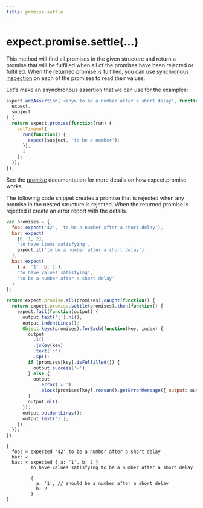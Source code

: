 ```yaml
---
title: promise.settle
---
```


# expect.promise.settle(...)

This method will find all promises in the given structure and return a
promise that will be fulfilled when all of the promises have been rejected or
fulfilled. When the returned promise is fulfilled, you can use
[synchronous inspection](https://github.com/petkaantonov/bluebird/blob/master/API.md#synchronous-inspection)
on each of the promises to read their values.

Let's make an asynchronous assertion that we can use for the examples:

```js
expect.addAssertion('<any> to be a number after a short delay', function(
  expect,
  subject
) {
  return expect.promise(function(run) {
    setTimeout(
      run(function() {
        expect(subject, 'to be a number');
      }),
      1
    );
  });
});
```

See the [promise](../promise/) documentation for more details on how
expect.promise works.

The following code snippet creates a promise that is rejected when any
promise in the nested structure is rejected. When the returned promise
is rejected it create an error report with the details.

<!-- unexpected-markdown async:true -->

```js
var promises = {
  foo: expect('42', 'to be a number after a short delay'),
  bar: expect(
    [0, 1, 2],
    'to have items satisfying',
    expect.it('to be a number after a short delay')
  ),
  baz: expect(
    { a: '1', b: 2 },
    'to have values satisfying',
    'to be a number after a short delay'
  )
};

return expect.promise.all(promises).caught(function() {
  return expect.promise.settle(promises).then(function() {
    expect.fail(function(output) {
      output.text('{').nl();
      output.indentLines();
      Object.keys(promises).forEach(function(key, index) {
        output
          .i()
          .jsKey(key)
          .text(':')
          .sp();
        if (promises[key].isFulfilled()) {
          output.success('✓');
        } else {
          output
            .error('⨯ ')
            .block(promises[key].reason().getErrorMessage({ output: output }));
        }
        output.nl();
      });
      output.outdentLines();
      output.text('}');
    });
  });
});
```

```output
{
  foo: ⨯ expected '42' to be a number after a short delay
  bar: ✓
  baz: ⨯ expected { a: '1', b: 2 }
         to have values satisfying to be a number after a short delay

         {
           a: '1', // should be a number after a short delay
           b: 2
         }
}
```
